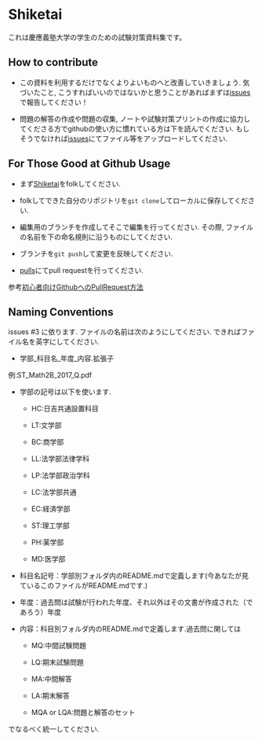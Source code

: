 Shiketai
====

これは慶應義塾大学の学生のための試験対策資料集です。

How to contribute
----

- この資料を利用するだけでなくよりよいものへと改善していきましょう. 気づいたこと, こうすればいいのではないかと思うことがあればまずは[issues](https://github.com/naoki-cpp/Shiketai/issues)で報告してください！

- 問題の解答の作成や問題の収集, ノートや試験対策プリントの作成に協力してくださる方でgithubの使い方に慣れている方は下を読んでください. もしそうでなければ[issues](https://github.com/naoki-cpp/Shiketai/issues)にてファイル等をアップロードしてください. 

For Those Good at Github Usage
----

- まず[Shiketai](https://github.com/naoki-cpp/Shiketai)をfolkしてください.

- folkしてできた自分のリポジトリを`git clone`してローカルに保存してください.

- 編集用のブランチを作成してそこで編集を行ってください. その際, ファイルの名前を下の命名規則に沿うものにしてください.

- ブランチを`git push`して変更を反映してください.

- [pulls](https://github.com/naoki-cpp/Shiketai/pulls)にてpull requestを行ってください.

参考[初心者向けGithubへのPullRequest方法](https://qiita.com/samurairunner/items/7442521bce2d6ac9330b)

Naming Conventions
----

issues #3 に依ります.
ファイルの名前は次のようにしてください. できればファイル名を英字にしてください.

- 学部\_科目名\_年度\_内容.拡張子

例:ST\_Math2B\_2017\_Q.pdf

- 学部の記号は以下を使います.

  - HC:日吉共通設置科目

  - LT:文学部

  - BC:商学部

  - LL:法学部法律学科

  - LP:法学部政治学科

  - LC:法学部共通

  - EC:経済学部

  - ST:理工学部

  - PH:薬学部

  - MD:医学部

- 科目名記号：学部別フォルダ内のREADME.mdで定義します(今あなたが見ているこのファイルがREADME.mdです.)

- 年度：過去問は試験が行われた年度、それ以外はその文書が作成された（であろう）年度

- 内容：科目別フォルダ内のREADME.mdで定義します.過去問に関しては

  - MQ:中間試験問題

  - LQ:期末試験問題

  - MA:中間解答

  - LA:期末解答

  - MQA or LQA:問題と解答のセット

でなるべく統一してください.